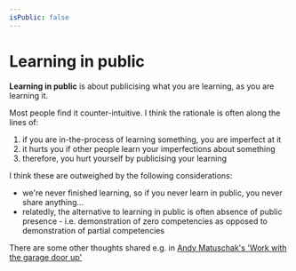 ```yaml
---
isPublic: false
---
```


# Learning in public

**Learning in public** is about publicising what you are learning, as you are learning it.

Most people find it counter-intuitive. I think the rationale is often along the lines of:

1. if you are in-the-process of learning something, you are imperfect at it
2. it hurts you if other people learn your imperfections about something
3. therefore, you hurt yourself by publicising your learning

I think these are outweighed by the following considerations:

- we're never finished learning, so if you never learn in public, you never share anything...
- relatedly, the alternative to learning in public is often absence of public presence - i.e. demonstration of zero competencies as opposed to demonstration of partial competencies

There are some other thoughts shared e.g. in [Andy Matuschak's 'Work with the garage door up'](https://notes.andymatuschak.org/About_these_notes?stackedNotes=z21cgR9K3UcQ5a7yPsj2RUim3oM2TzdBByZu)
